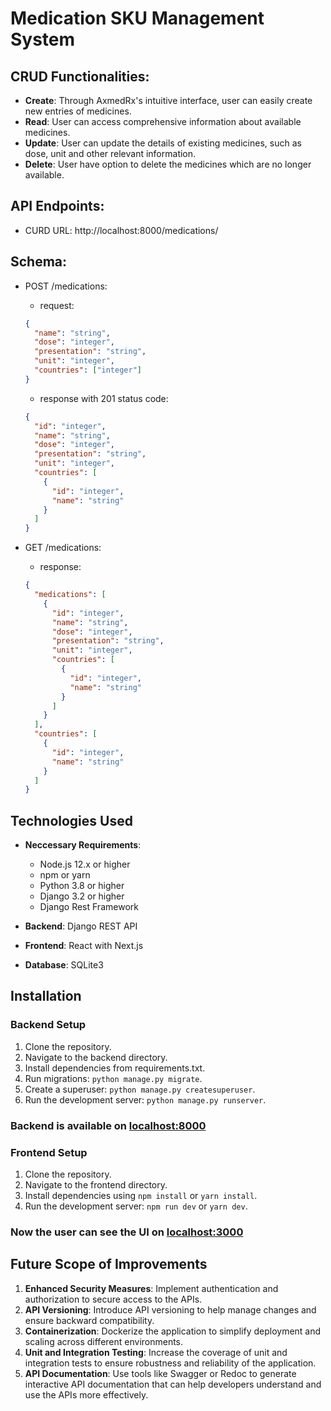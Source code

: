 # Medication SKU Management System

## CRUD Functionalities:

- **Create**: Through AxmedRx's intuitive interface, user can easily create new entries of medicines.
- **Read**: User can access comprehensive information about available medicines.
- **Update**: User can update the details of existing medicines, such as dose, unit and other relevant information.
- **Delete**: User have option to delete the medicines which are no longer available.

## API Endpoints:

- CURD URL: http://localhost:8000/medications/

## Schema:

- POST /medications:

  - request:

  ```json
  {
    "name": "string",
    "dose": "integer",
    "presentation": "string",
    "unit": "integer",
    "countries": ["integer"]
  }
  ```

  - response with 201 status code:

  ```json
  {
    "id": "integer",
    "name": "string",
    "dose": "integer",
    "presentation": "string",
    "unit": "integer",
    "countries": [
      {
        "id": "integer",
        "name": "string"
      }
    ]
  }
  ```

- GET /medications:

  - response:

  ```json
  {
    "medications": [
      {
        "id": "integer",
        "name": "string",
        "dose": "integer",
        "presentation": "string",
        "unit": "integer",
        "countries": [
          {
            "id": "integer",
            "name": "string"
          }
        ]
      }
    ],
    "countries": [
      {
        "id": "integer",
        "name": "string"
      }
    ]
  }
  ```

## Technologies Used

- **Neccessary Requirements**:

  - Node.js 12.x or higher
  - npm or yarn
  - Python 3.8 or higher
  - Django 3.2 or higher
  - Django Rest Framework

- **Backend**: Django REST API
- **Frontend**: React with Next.js
- **Database**: SQLite3

## Installation

### Backend Setup

1. Clone the repository.
2. Navigate to the backend directory.
3. Install dependencies from requirements.txt.
4. Run migrations: `python manage.py migrate`.
5. Create a superuser: `python manage.py createsuperuser`.
6. Run the development server: `python manage.py runserver`.

### Backend is available on [localhost:8000](http://localhost:8000)

### Frontend Setup

1. Clone the repository.
2. Navigate to the frontend directory.
3. Install dependencies using `npm install` or `yarn install`.
4. Run the development server: `npm run dev` or `yarn dev`.

### Now the user can see the UI on [localhost:3000](http://localhost:3000)

## Future Scope of Improvements

1. **Enhanced Security Measures**: Implement authentication and authorization to secure access to the APIs.
2. **API Versioning**: Introduce API versioning to help manage changes and ensure backward compatibility.
3. **Containerization**: Dockerize the application to simplify deployment and scaling across different environments.
4. **Unit and Integration Testing**: Increase the coverage of unit and integration tests to ensure robustness and reliability of the application.
5. **API Documentation**: Use tools like Swagger or Redoc to generate interactive API documentation that can help developers understand and use the APIs more effectively.
